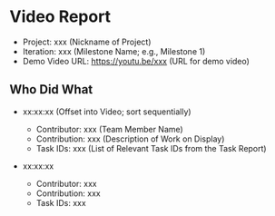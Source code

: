 # Video Report

- Project: xxx (Nickname of Project)
- Iteration: xxx (Milestone Name; e.g., Milestone 1)
- Demo Video URL: <https://youtu.be/xxx> (URL for demo video)

## Who Did What

- xx:xx:xx (Offset into Video; sort sequentially)
  - Contributor: xxx (Team Member Name)
  - Contribution: xxx (Description of Work on Display)
  - Task IDs: xxx (List of Relevant Task IDs from the Task Report)

- xx:xx:xx
  - Contributor: xxx
  - Contribution: xxx
  - Task IDs: xxx
